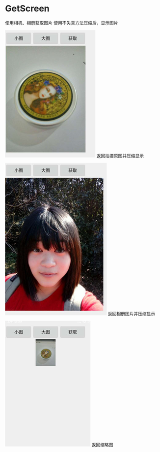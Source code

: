 # GetScreen
使用相机、相册获取图片
使用不失真方法压缩后，显示图片

![image](https://github.com/QianqianLis/GetScreen/blob/master/screenshots/big_pick.jpg)
返回拍摄原图并压缩显示


![image](https://github.com/QianqianLis/GetScreen/blob/master/screenshots/gallery.jpg)
返回相册图片并压缩显示

![image](https://github.com/QianqianLis/GetScreen/blob/master/screenshots/small_pick.jpg)
返回缩略图


